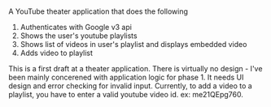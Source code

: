 #

A YouTube theater application that does the following

1) Authenticates with Google v3 api
2) Shows the user's youtube playlists
3) Shows list of videos in user's playlist and displays embedded video
4) Adds video to playlist

This is a first draft at a theater application. There is virtually no design - I've been mainly concerened with application logic for phase 1. It needs UI design and error checking for invalid input. Currently, to add a video to a playlist, you have to enter a valid youtube video id. ex: me21QEpg760.